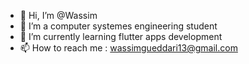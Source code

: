 - 👋 Hi, I’m @Wassim
- 👀 I’m a computer systemes engineering student
- 🌱 I’m currently learning flutter apps development
- 📫 How to reach me : wassimgueddari13@gmail.com
